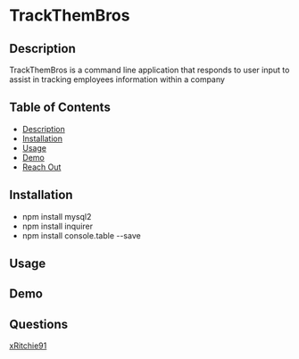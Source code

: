 # TrackThemBros

## Description
TrackThemBros is a command line application that responds to user input to assist in tracking employees information within a company 

## Table of Contents
- [Description](#Description)
- [Installation](#Installation)
- [Usage](#Usage)
- [Demo](#Demo)
- [Reach Out](#Questions)

## Installation
- npm install mysql2
- npm install inquirer
- npm install console.table --save

## Usage

## Demo

## Questions
[xRitchie91](https://github.com/xRitchie91)